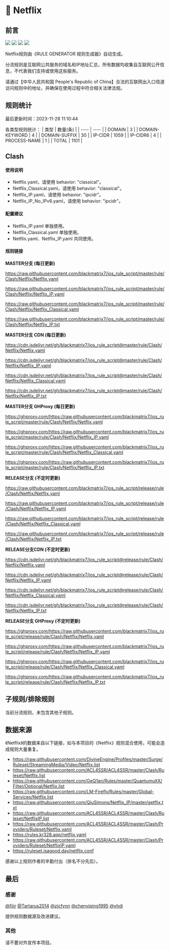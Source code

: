 # 🧸 Netflix

## 前言

![](https://shields.io/badge/-移除重复规则-ff69b4) ![](https://shields.io/badge/-DOMAIN--SUFFIX间合并-critical) ![](https://shields.io/badge/-DOMAIN--SUFFIX与DOMAIN--KEYWORD合并-blue) ![](https://shields.io/badge/-IP--CIDR(6)合并-blueviolet) 

Netflix规则由《RULE GENERATOR 规则生成器》自动生成。

分流规则是互联网公共服务的域名和IP地址汇总，所有数据均收集自互联网公开信息，不代表我们支持或使用这些服务。

请通过【中华人民共和国 People's Republic of China】合法的互联网出入口信道访问规则中的地址，并确保在使用过程中符合相关法律法规。

## 规则统计

最后更新时间：2023-11-28 11:10:44

各类型规则统计：
| 类型 | 数量(条)  | 
| ---- | ----  |
| DOMAIN | 3  | 
| DOMAIN-KEYWORD | 4  | 
| DOMAIN-SUFFIX | 30  | 
| IP-CIDR | 1059  | 
| IP-CIDR6 | 4  | 
| PROCESS-NAME | 1  | 
| TOTAL | 1101  | 


## Clash 

#### 使用说明
- Netflix.yaml，请使用 behavior: "classical"。
- Netflix_Classical.yaml，请使用 behavior: "classical"。
- Netflix_IP.yaml，请使用 behavior: "ipcidr"。
- Netflix_IP_No_IPv6.yaml，请使用 behavior: "ipcidr"。

#### 配置建议
- Netflix_IP.yaml 单独使用。
- Netflix_Classical.yaml 单独使用。
- Netflix.yaml、Netflix_IP.yaml 共同使用。

#### 规则链接
**MASTER分支 (每日更新)**

https://raw.githubusercontent.com/blackmatrix7/ios_rule_script/master/rule/Clash/Netflix/Netflix.yaml

https://raw.githubusercontent.com/blackmatrix7/ios_rule_script/master/rule/Clash/Netflix/Netflix_IP.yaml

https://raw.githubusercontent.com/blackmatrix7/ios_rule_script/master/rule/Clash/Netflix/Netflix_Classical.yaml

https://raw.githubusercontent.com/blackmatrix7/ios_rule_script/master/rule/Clash/Netflix/Netflix_IP.txt

**MASTER分支 CDN (每日更新)**

https://cdn.jsdelivr.net/gh/blackmatrix7/ios_rule_script@master/rule/Clash/Netflix/Netflix.yaml

https://cdn.jsdelivr.net/gh/blackmatrix7/ios_rule_script@master/rule/Clash/Netflix/Netflix_IP.yaml

https://cdn.jsdelivr.net/gh/blackmatrix7/ios_rule_script@master/rule/Clash/Netflix/Netflix_Classical.yaml

https://cdn.jsdelivr.net/gh/blackmatrix7/ios_rule_script@master/rule/Clash/Netflix/Netflix_IP.txt

**MASTER分支 GHProxy (每日更新)**

https://ghproxy.com/https://raw.githubusercontent.com/blackmatrix7/ios_rule_script/master/rule/Clash/Netflix/Netflix.yaml

https://ghproxy.com/https://raw.githubusercontent.com/blackmatrix7/ios_rule_script/master/rule/Clash/Netflix/Netflix_IP.yaml

https://ghproxy.com/https://raw.githubusercontent.com/blackmatrix7/ios_rule_script/master/rule/Clash/Netflix/Netflix_Classical.yaml

https://ghproxy.com/https://raw.githubusercontent.com/blackmatrix7/ios_rule_script/master/rule/Clash/Netflix/Netflix_IP.txt

**RELEASE分支 (不定时更新)**

https://raw.githubusercontent.com/blackmatrix7/ios_rule_script/release/rule/Clash/Netflix/Netflix.yaml

https://raw.githubusercontent.com/blackmatrix7/ios_rule_script/release/rule/Clash/Netflix/Netflix_IP.yaml

https://raw.githubusercontent.com/blackmatrix7/ios_rule_script/release/rule/Clash/Netflix/Netflix_Classical.yaml

https://raw.githubusercontent.com/blackmatrix7/ios_rule_script/release/rule/Clash/Netflix/Netflix_IP.txt

**RELEASE分支CDN (不定时更新)**

https://cdn.jsdelivr.net/gh/blackmatrix7/ios_rule_script@release/rule/Clash/Netflix/Netflix.yaml

https://cdn.jsdelivr.net/gh/blackmatrix7/ios_rule_script@release/rule/Clash/Netflix/Netflix_IP.yaml

https://cdn.jsdelivr.net/gh/blackmatrix7/ios_rule_script@release/rule/Clash/Netflix/Netflix_Classical.yaml

https://cdn.jsdelivr.net/gh/blackmatrix7/ios_rule_script@release/rule/Clash/Netflix/Netflix_IP.txt

**RELEASE分支 GHProxy (不定时更新)**

https://ghproxy.com/https://raw.githubusercontent.com/blackmatrix7/ios_rule_script/release/rule/Clash/Netflix/Netflix.yaml

https://ghproxy.com/https://raw.githubusercontent.com/blackmatrix7/ios_rule_script/release/rule/Clash/Netflix/Netflix_IP.yaml

https://ghproxy.com/https://raw.githubusercontent.com/blackmatrix7/ios_rule_script/release/rule/Clash/Netflix/Netflix_Classical.yaml

https://ghproxy.com/https://raw.githubusercontent.com/blackmatrix7/ios_rule_script/release/rule/Clash/Netflix/Netflix_IP.txt

## 子规则/排除规则


当前分流规则，未包含其他子规则。

## 数据来源

《Netflix》的数据来自以下链接，如与本项目的《Netflix》规则混合使用，可能会造成规则大量重复。

- https://raw.githubusercontent.com/DivineEngine/Profiles/master/Surge/Ruleset/StreamingMedia/Video/Netflix.list
- https://raw.githubusercontent.com/ACL4SSR/ACL4SSR/master/Clash/Ruleset/Netflix.list
- https://raw.githubusercontent.com/GeQ1an/Rules/master/QuantumultX/Filter/Optional/Netflix.list
- https://raw.githubusercontent.com/LM-Firefly/Rules/master/Global-Services/Netflix.list
- https://raw.githubusercontent.com/QiuSimons/Netflix_IP/master/getflix.txt
- https://raw.githubusercontent.com/ACL4SSR/ACL4SSR/master/Clash/Ruleset/NetflixIP.list
- https://raw.githubusercontent.com/ACL4SSR/ACL4SSR/master/Clash/Providers/Ruleset/Netflix.yaml
- https://rules.kr328.app/netflix.yaml
- https://raw.githubusercontent.com/ACL4SSR/ACL4SSR/master/Clash/Providers/Ruleset/NetflixIP.yaml
- https://ruleset.isagood.day/netflix.conf


感谢以上规则作者的辛勤付出（排名不分先后）。

## 最后

### 感谢

[@fiiir](https://github.com/fiiir) [@Tartarus2014](https://github.com/Tartarus2014) [@zjcfynn](https://github.com/zjcfynn) [@chenyiping1995](https://github.com/chenyiping1995) [@vhdj](https://github.com/vhdj)

提供规则数据源及改进建议。

### 其他

请不要对外宣传本项目。